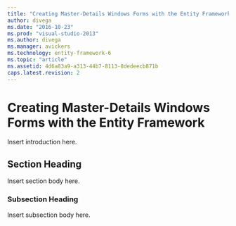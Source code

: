 ```yaml
---
title: "Creating Master-Details Windows Forms with the Entity Framework | Microsoft Docs"
author: divega
ms.date: "2016-10-23"
ms.prod: "visual-studio-2013"
ms.author: divega
ms.manager: avickers
ms.technology: entity-framework-6
ms.topic: "article"
ms.assetid: 4d6a83a9-a313-44b7-8113-8dedeecb871b
caps.latest.revision: 2
---
```

# Creating Master-Details Windows Forms with the Entity Framework
Insert introduction here.  
  
## Section Heading  
 Insert section body here.  
  
### Subsection Heading  
 Insert subsection body here.